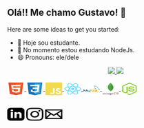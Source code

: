 ## Olá!! Me chamo Gustavo! 👋


Here are some ideas to get you started:

- 🔭 Hoje sou estudante.
- 🌱 No momento estou estudando NodeJs.
- 😄 Pronouns: ele/dele

<div align="center">
  <a href="https://github.com/GustavoMiyagawa">
  <img height="180em" src="https://github-readme-stats.vercel.app/api?username=GustavoMiyagawa&show_icons=true&theme=dark&include_all_commits=true&count_private=true"/>
  <img height="180em" src="https://github-readme-stats.vercel.app/api/top-langs/?username=GustavoMiyagawa&layout=compact&langs_count=7&theme=dark"/>
</div>
  
<div style="display: inline_block"><br>
  <img align="center" alt="Gus-HTML" height="30" width="40" src="https://raw.githubusercontent.com/devicons/devicon/master/icons/html5/html5-original.svg">
  <img align="center" alt="Gus-CSS" height="30" width="40" src="https://raw.githubusercontent.com/devicons/devicon/master/icons/css3/css3-original.svg">
  <img align="center" alt="Gus-Js" height="30" width="40" src="https://raw.githubusercontent.com/devicons/devicon/master/icons/javascript/javascript-plain.svg">
  <img align="center" alt="Gus-React" height="30" width="40" src="https://raw.githubusercontent.com/devicons/devicon/master/icons/react/react-original.svg">
  <img align="center" alt="Gus-MySQL" height="30" width="40" src="https://github.com/devicons/devicon/blob/master/icons/mysql/mysql-original-wordmark.svg">
  <img align="center" alt="Gus-MongoDB" height="30" width="40" src="https://github.com/devicons/devicon/blob/master/icons/mongodb/mongodb-original-wordmark.svg">
  <img align="center" alt="Gus-Nodejs" height="30" width="40" src="https://raw.githubusercontent.com/devicons/devicon/master/icons/nodejs/nodejs-original.svg">
</div>

  ##

<div> 
<a href="https://www.linkedin.com/in/gustavo-miyagawa/" target="_blank"><img align="center" height="30" width="40" src="https://github.com/GustavoMiyagawa/icons/blob/master/linkedIn/linkedIn.svg" target="_blank"></a> 
  <a href="https://www.instagram.com/gustavo_miyagawa/" target="_blank"><img align="center" height="30" width="40" src="https://github.com/GustavoMiyagawa/icons/blob/master/instagram/instagram.svg" target="_blank"></a> 
  <a href = "mailto:miyagawasantos@hotmail.com"><img align="center" height="30" width="40" src="https://github.com/GustavoMiyagawa/icons/blob/master/mail/mail.svg" target="_blank"></a>
</div>
